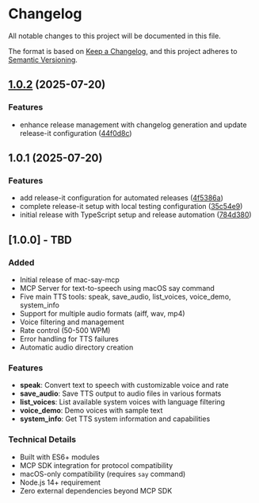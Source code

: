 # Changelog

All notable changes to this project will be documented in this file.

The format is based on [Keep a Changelog](https://keepachangelog.com/en/1.0.0/),
and this project adheres to [Semantic Versioning](https://semver.org/spec/v2.0.0.html).


## [1.0.2](https://github.com/yourusername/mac-say-mcp/compare/v1.0.1...v1.0.2) (2025-07-20)


### Features

* enhance release management with changelog generation and update release-it configuration ([44f0d8c](https://github.com/yourusername/mac-say-mcp/commit/44f0d8c37fa29a090080fa6de76d60d13f534fe4))

## 1.0.1 (2025-07-20)


### Features

* add release-it configuration for automated releases ([4f5386a](https://github.com/yourusername/mac-say-mcp/commit/4f5386a1780e8ecd18e2745e45b20eb1c75dbbe0))
* complete release-it setup with local testing configuration ([35c54e9](https://github.com/yourusername/mac-say-mcp/commit/35c54e9db1e26b8dec94af1b623b7854bcb6e336))
* initial release with TypeScript setup and release automation ([784d380](https://github.com/yourusername/mac-say-mcp/commit/784d38053e95b02fcb2ade52132f6b4a73b847e1))


## [1.0.0] - TBD

### Added
- Initial release of mac-say-mcp
- MCP Server for text-to-speech using macOS say command
- Five main TTS tools: speak, save_audio, list_voices, voice_demo, system_info
- Support for multiple audio formats (aiff, wav, mp4)
- Voice filtering and management
- Rate control (50-500 WPM)
- Error handling for TTS failures
- Automatic audio directory creation

### Features
- **speak**: Convert text to speech with customizable voice and rate
- **save_audio**: Save TTS output to audio files in various formats
- **list_voices**: List available system voices with language filtering
- **voice_demo**: Demo voices with sample text
- **system_info**: Get TTS system information and capabilities

### Technical Details
- Built with ES6+ modules
- MCP SDK integration for protocol compatibility
- macOS-only compatibility (requires `say` command)
- Node.js 14+ requirement
- Zero external dependencies beyond MCP SDK

